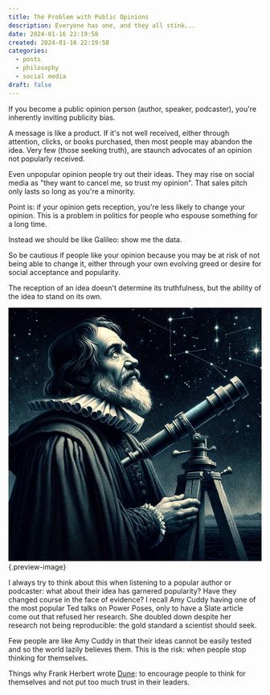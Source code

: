 ```yaml
---
title: The Problem with Public Opinions
description: Everyone has one, and they all stink...
date: 2024-01-16 22:19:58
created: 2024-01-16 22:19:58
categories:
  - posts
  - philosophy
  - social media
draft: false
---
```

If you become a public opinion person (author, speaker, podcaster), you're inherently inviting publicity bias. 

A message is like a product. If it's not well received, either through attention, clicks, or books purchased, then most people may abandon the idea. Very few (those seeking truth), are staunch advocates of an opinion not popularly received. 

Even unpopular opinion people try out their ideas. They may rise on social media as "they want to cancel me, so trust my opinion". That sales pitch only lasts so long as you're a minority. 

Point is: if your opinion gets reception, you're less likely to change your opinion. This is a problem in politics for people who espouse something for a long time. 

Instead we should be like Galileo: show me the data. 

So be cautious if people like your opinion because you may be at risk of not being able to change it, either through your own evolving greed or desire for social acceptance and popularity. 

The reception of an idea doesn't determine its truthfulness, but the ability of the idea to stand on its own. 

![Look for the evidence, not the popularity](../img/dalle-galileo-stars.jpeg){.preview-image}

I always try to think about this when listening to a popular author or podcaster: what about their idea has garnered popularity? Have they changed course in the face of evidence? I recall Amy Cuddy having one of the most popular Ted talks on Power Poses, only to have a Slate article come out that refused her research. She doubled down despite her research not being reproducible: the gold standard a scientist should seek. 

Few people are like Amy Cuddy in that their ideas cannot be easily tested and so the world lazily believes them. This is the risk: when people stop thinking for themselves. 

Things why Frank Herbert wrote [Dune](../book-review/dune.md): to encourage people to think for themselves and not put too much trust in their leaders. 
